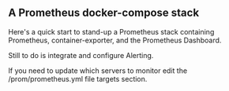 ## A Prometheus docker-compose stack
Here's a quick start to stand-up a Prometheus stack containing Prometheus, container-exporter, and the Prometheus Dashboard.

Still to do is integrate and configure Alerting.

If you need to update which servers to monitor edit the /prom/prometheus.yml file targets section.
 
